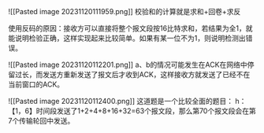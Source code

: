 ![[Pasted image 20231120111959.png]]
校验和的计算就是求和+回卷+求反

使用反码的原因：接收方可以直接将整个报文段按16比特求和，若结果为全1，就能说明检验正确，这样实现起来比较简单。如果有某一位不为1，则说明检测出错误。

![[Pasted image 20231120112201.png]]
a、b的情况可能发生在ACK在网络中停留过长，而发送方重新发送了报文后才收到ACK，这样接收方就发送了已经不在当前窗口的ACK。

![[Pasted image 20231120112400.png]]
这道题是一个比较全面的题目：
h：【1，6】时间段发送了1+2+4+8+16+32=63个报文段，那么第70个报文段会在第7个传输轮回中发送。


